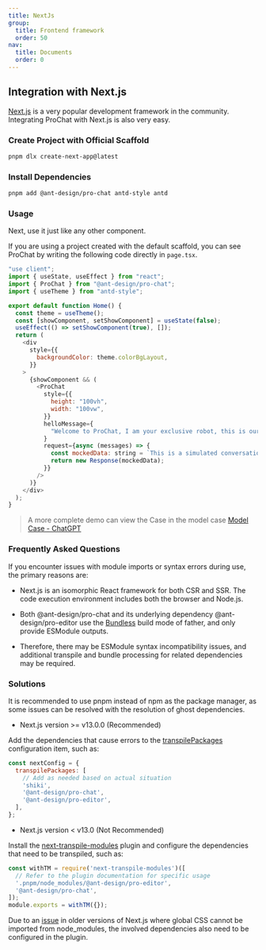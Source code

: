 ```yaml
---
title: NextJs
group:
  title: Frontend framework
  order: 50
nav:
  title: Documents
  order: 0
---
```


## Integration with Next.js

[Next.js](https://nextjs.org/) is a very popular development framework in the community. Integrating ProChat with Next.js is also very easy.

### Create Project with Official Scaffold

```bash
pnpm dlx create-next-app@latest
```

### Install Dependencies

```bash
pnpm add @ant-design/pro-chat antd-style antd
```

### Usage

Next, use it just like any other component.

If you are using a project created with the default scaffold, you can see ProChat by writing the following code directly in `page.tsx`.

```js
"use client";
import { useState, useEffect } from "react";
import { ProChat } from "@ant-design/pro-chat";
import { useTheme } from "antd-style";

export default function Home() {
  const theme = useTheme();
  const [showComponent, setShowComponent] = useState(false);
  useEffect(() => setShowComponent(true), []);
  return (
    <div
      style={{
        backgroundColor: theme.colorBgLayout,
      }}
    >
      {showComponent && (
        <ProChat
          style={{
            height: "100vh",
            width: "100vw",
          }}
          helloMessage={
            "Welcome to ProChat, I am your exclusive robot, this is our Github：[ProChat](https://github.com/ant-design/pro-chat)"
          }
          request={async (messages) => {
            const mockedData: string = `This is a simulated conversation data. ${messages.length} messages were passed in this session`;
            return new Response(mockedData);
          }}
        />
      )}
    </div>
  );
}
```

> A more complete demo can view the Case in the model case [Model Case - ChatGPT](./chatgpt.md)

### Frequently Asked Questions

If you encounter issues with module imports or syntax errors during use, the primary reasons are:

- Next.js is an isomorphic React framework for both CSR and SSR. The code execution environment includes both the browser and Node.js.

- Both @ant-design/pro-chat and its underlying dependency @ant-design/pro-editor use the [Bundless](https://github.com/umijs/father/blob/master/docs/guide/build-mode.md) build mode of father, and only provide ESModule outputs.

- Therefore, there may be ESModule syntax incompatibility issues, and additional transpile and bundle processing for related dependencies may be required.

### Solutions

It is recommended to use pnpm instead of npm as the package manager, as some issues can be resolved with the resolution of ghost dependencies.

- Next.js version >= v13.0.0 (Recommended)

Add the dependencies that cause errors to the [transpilePackages](https://nextjs.org/docs/app/api-reference/next-config-js/transpilePackages) configuration item, such as:

```js
const nextConfig = {
  transpilePackages: [
    // Add as needed based on actual situation
    'shiki',
    '@ant-design/pro-chat',
    '@ant-design/pro-editor',
  ],
};
```

- Next.js version < v13.0 (Not Recommended)

Install the [next-transpile-modules](https://github.com/martpie/next-transpile-modules) plugin and configure the dependencies that need to be transpiled, such as:

```js
const withTM = require('next-transpile-modules')([
  // Refer to the plugin documentation for specific usage
  '.pnpm/node_modules/@ant-design/pro-editor',
  '@ant-design/pro-chat',
]);
module.exports = withTM({});
```

Due to an [issue](https://github.com/vercel/next.js/issues/19936) in older versions of Next.js where global CSS cannot be imported from node_modules, the involved dependencies also need to be configured in the plugin.
